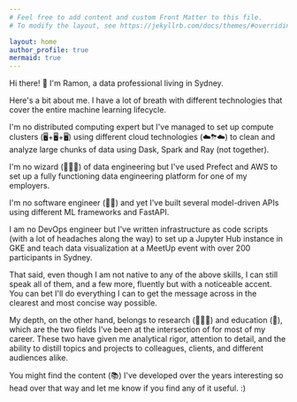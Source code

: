 ```yaml
---
# Feel free to add content and custom Front Matter to this file.
# To modify the layout, see https://jekyllrb.com/docs/themes/#overriding-theme-defaults

layout: home
author_profile: true
mermaid: true
---
```


Hi there! 👋 I'm Ramon, a data professional living in Sydney.

Here's a bit about me. I have a lot of breath with different technologies that cover the entire machine 
learning lifecycle. 

I'm no distributed computing expert but I've managed to set up compute clusters (🖥+🖥+🖥) using different cloud technologies (☁️⛈☁️) to clean and analyze large chunks of data using Dask, Spark and Ray (not together).

I'm no wizard (🧙🏽‍♂️) of data engineering but I've used Prefect and AWS to set up a fully functioning data engineering platform for one of my employers.

I'm no software engineer (👨‍💻) and yet I've built several model-driven APIs using different ML frameworks and FastAPI.

I am no DevOps engineer but I've written infrastructure as code scripts (with a lot of headaches along the 
way) to set up a Jupyter Hub instance in GKE and teach data visualization at a MeetUp event with over 200 participants in Sydney.

That said, even though I am not native to any of the above skills, I can still speak all of them, and 
a few more, fluently but with a noticeable accent. You can bet I'll do everything I can to get the 
message across in the clearest and most concise way possible.

My depth, on the other hand, belongs to research (🕵🏼‍♂️) and education (📝), which are the two fields I've been at the intersection of for most of my career. These two have given me analytical rigor, 
attention to detail, and the ability to distill topics and projects to colleagues, clients, and different audiences alike.

You might find the content (📚) I've developed over the years interesting so head over that way 
and let me know if you find any of it useful. :)
